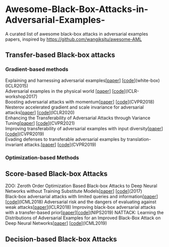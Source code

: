 # Awesome-Black-Box-Attacks-in-Adversarial-Examples-
A curated list of awesome black-box attacks in adversarial examples papers, inspired by https://github.com/wangjksjtu/awesome-AML
## Transfer-based Black-box attacks
### Gradient-based methods
Explaining and harnessing adversarial examples[[paper](https://arxiv.org/abs/1412.6572)] [[code](https://github.com/1Konny/FGSM)](white-box)(ICLR2015)    
Adversarial examples in the physical world [[paper](https://arxiv.org/pdf/1607.02533.pdf)] [[code](https://github.com/Harry24k/AEPW-pytorch)](ICLR-workshop2017)     
Boosting adversarial attacks with momentum[[paper](http://arxiv.org/abs/1710.06081v3)] [[code](https://github.com/dongyp13/Non-Targeted-Adversarial-Attacks)](CVPR2018)  
Nesterov accelerated gradient and scale invariance for adversarial attacks[[paper](https://arxiv.org/pdf/1908.06281.pdf)] [[code](https://github.com/JHL-HUST/SI-NI-FGSM)](ICLR2020)  
Enhancing the Transferability of Adversarial Attacks through Variance Tuning[[paper](https://arxiv.org/pdf/2103.15571.pdf)] [[code](https://github.com/JHL-HUST/VT)](CVPR2021)  
Improving transferability of adversarial examples with input diversity[[paper](https://arxiv.org/abs/1803.06978)] [[code](https://github.com/cihangxie/DI-2-FGSM)](CVPR2019)  
Evading defenses to transferable adversarial examples by translation-invariant attacks.[[paper](https://openaccess.thecvf.com/content_CVPR_2019/papers/Dong_Evading_Defenses_to_Transferable_Adversarial_Examples_by_Translation-Invariant_Attacks_CVPR_2019_paper.pdf)] [[code](https://github.com/dongyp13/Translation-Invariant-Attacks)](CVPR2019)

### Optimization-based Methods
## Score-based Black-box Attacks
ZOO: Zeroth Order Optimization Based Black-box Attacks to Deep Neural Networks without Training Substitute Models[[paper](https://arxiv.org/pdf/1708.03999.pdf)] [[code](https://github.com/IBM/ZOO-Attack)](2017)    
Black-box adversarial attacks with limited queries and information[[paper](https://arxiv.org/pdf/1804.08598.pdf)][[code](https://github.com/labsix/limited-blackbox-attacks)](ICML2018)
Adversarial risk and the dangers of evaluating against weak attacks[[paper](https://arxiv.org/pdf/1802.05666.pdf)](ICLR2018)
Improving black-box adversarial attacks with a transfer-based prior[[paper](https://arxiv.org/pdf/1906.06919.pdf)][[code](https://github.com/prior-guided-rgf/Prior-Guided-RGF)](NIPS2019)
NATTACK: Learning the Distributions of Adversarial Examples for an Improved Black-Box Attack on Deep Neural Networks[[paper](https://arxiv.org/pdf/1905.00441.pdf)] [[code](https://github.com/Cold-Winter/Nattack)](ICML2019)
## Decision-based Black-box Attacks



